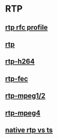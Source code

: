# RTP
##  <a href="https://blog.csdn.net/dong_beijing/article/details/82056484"> rtp rfc profile </a>
##  <a href="https://datatracker.ietf.org/doc/html/rfc3550#page-5"> rtp </a>
##  <a href="https://datatracker.ietf.org/doc/html/rfc6184"> rtp-h264 </a>
##  <a href="https://datatracker.ietf.org/doc/html/rfc5109"> rtp-fec </a>
##  <a href="https://datatracker.ietf.org/doc/html/rfc2250"> rtp-mpeg1/2 </a>
##  <a href="https://datatracker.ietf.org/doc/html/rfc3640"> rtp-mpeg4 </a>
##  <a href="http://pdf.textfiles.com/manuals/STARINMANUALS/Envivio/Manual/White%20Paper%20-%20IP%20Streaming%20of%20MPEG-4%20-%20Native%20RTP%20vs%20MPEG-2%20Transport%20Stream.pdf"> native rtp vs ts</a>